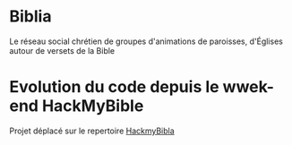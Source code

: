 # Biblia
Le réseau social chrétien de groupes d'animations de paroisses, d'Églises autour de versets de la Bible

# Evolution du code depuis le wwek-end HackMyBible

Projet déplacé sur le repertoire [HackmyBibla](https://github.com/HackMyChurch/HackmyBiblia)
